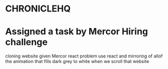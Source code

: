 # CHRONICLEHQ
# Assigned a task by Mercor Hiring challenge    

cloning website given Mercor react problem use react and mirroring of allof the animation that fills dark grey to white when we scroll that website
